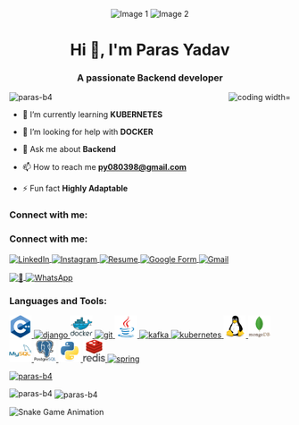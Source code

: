<!--[![MasterHead](https://i.pinimg.com/originals/8c/32/18/8c321810094b719e3ecb44d7b402e5db.gif)]https://i.pinimg.com/originals/8c/32/18/8c321810094b719e3ecb44d7b402e5db.gif -->

<!--<div align="left">
  <img src="https://th.bing.com/th/id/OIP.8KHI51FLm-u3uSwJWM3T2gHaEK?rs=1&pid=ImgDetMain" alt="Welcome Banner" style="width:100 %; height:auto;" />
</div>
<div align="right">
  <img src="https://th.bing.com/th/id/OIP.8KHI51FLm-u3uSwJWM3T2gHaEK?rs=1&pid=ImgDetMain" alt="Welcome Banner" style="width: 100 %; height:auto;" />
</div>-->
<p align="center">
  <img src="https://th.bing.com/th/id/OIP.8KHI51FLm-u3uSwJWM3T2gHaEK?rs=1&pid=ImgDetMain" alt="Image 1" width="45%" />
  <img src="https://i.pinimg.com/originals/8c/32/18/8c321810094b719e3ecb44d7b402e5db.gif" alt="Image 2" width="45%" />
</p>



<h1 align="center">Hi 👋, I'm Paras Yadav</h1>
<h3 align="center">A passionate Backend developer </h3>
<img align="right" alt="coding width="400" src="https://th.bing.com/th/id/OIP.zVnWJtyGOX_kUIDm6ccCfQHaEq?rs=1&pid=ImgDetMain">

<p align="left"> <img src="https://komarev.com/ghpvc/?username=paras-b4&label=Profile%20views&color=0e75b6&style=flat" alt="paras-b4" /> </p>


<p align="left"></p>

- 🌱 I’m currently learning **KUBERNETES**<br>

- 🤝 I’m looking for help with **DOCKER**<br>

- 💬 Ask me about **Backend**<br>

- 📫 How to reach me **py080398@gmail.com**<br>

- ⚡ Fun fact **Highly Adaptable**<br>


<h3 align="left">Connect with me:</h3>
<h3 align="left">Connect with me:</h3>
<p align="left">
  <!-- LinkedIn -->
  <a href="https://linkedin.com/in/paras-b4" target="blank">
    <img align="center" src="https://cdn.jsdelivr.net/npm/simple-icons@v3/icons/linkedin.svg" alt="LinkedIn" height="30" width="40" />
  </a>
  <!-- Instagram -->
  <a href="https://instagram.com/paras_b4" target="blank">
    <img align="center" src="https://cdn.jsdelivr.net/npm/simple-icons@v3/icons/instagram.svg" alt="Instagram" height="30" width="40" />
  </a>
  <!-- Resume -->
  <a href="https://drive.google.com/file/d/your-resume-id/view" target="blank">
    <img align="center" src="https://cdn.jsdelivr.net/npm/simple-icons@v3/icons/googlechrome.svg" alt="Resume" height="30" width="40" />
  </a>
  <!-- Google Form (Alternative Google Icon) -->
  <a href="https://forms.gle/your-google-form-link" target="_blank">
    <img align="center" src="https://cdn.jsdelivr.net/npm/simple-icons@v3/icons/google.svg" alt="Google Form" height="30" width="40" />
  </a>
  <!-- Gmail -->
  <a href="mailto:py080398@gmail.com" target="_blank">
    <img align="center" src="https://cdn.jsdelivr.net/npm/simple-icons@v3/icons/gmail.svg" alt="Gmail" height="30" width="40" />
  </a>
</p>

<!-- Contact Information -->
<p align="left">
  <!-- Contact Number (Alternative Phone Icon) -->
  <a href="tel:+918700439416">
    <img align="center" src="https://cdn.jsdelivr.net/npm/simple-icons@v3/icons/phone.svg" alt="📱" height="30" width="40" />
  </a>
  <!-- WhatsApp -->
  <a href="https://wa.me/918700439416" target="_blank">
    <img align="center" src="https://cdn.jsdelivr.net/npm/simple-icons@v3/icons/whatsapp.svg" alt="WhatsApp" height="30" width="40" />
  </a>
</p>






<p align="left">
</p>


<h3 align="left">Languages and Tools:</h3>
<p align="left"> <a href="https://www.w3schools.com/cpp/" target="_blank" rel="noreferrer"> <img src="https://raw.githubusercontent.com/devicons/devicon/master/icons/cplusplus/cplusplus-original.svg" alt="cplusplus" width="40" height="40"/> </a> <a href="https://www.djangoproject.com/" target="_blank" rel="noreferrer"> <img src="https://cdn.worldvectorlogo.com/logos/django.svg" alt="django" width="40" height="40"/> </a> <a href="https://www.docker.com/" target="_blank" rel="noreferrer"> <img src="https://raw.githubusercontent.com/devicons/devicon/master/icons/docker/docker-original-wordmark.svg" alt="docker" width="40" height="40"/> </a> <a href="https://git-scm.com/" target="_blank" rel="noreferrer"> <img src="https://www.vectorlogo.zone/logos/git-scm/git-scm-icon.svg" alt="git" width="40" height="40"/> </a> <a href="https://www.java.com" target="_blank" rel="noreferrer"> <img src="https://raw.githubusercontent.com/devicons/devicon/master/icons/java/java-original.svg" alt="java" width="40" height="40"/> </a> <a href="https://kafka.apache.org/" target="_blank" rel="noreferrer"> <img src="https://www.vectorlogo.zone/logos/apache_kafka/apache_kafka-icon.svg" alt="kafka" width="40" height="40"/> </a> <a href="https://kubernetes.io" target="_blank" rel="noreferrer"> <img src="https://www.vectorlogo.zone/logos/kubernetes/kubernetes-icon.svg" alt="kubernetes" width="40" height="40"/> </a> <a href="https://www.linux.org/" target="_blank" rel="noreferrer"> <img src="https://raw.githubusercontent.com/devicons/devicon/master/icons/linux/linux-original.svg" alt="linux" width="40" height="40"/> </a> <a href="https://www.mongodb.com/" target="_blank" rel="noreferrer"> <img src="https://raw.githubusercontent.com/devicons/devicon/master/icons/mongodb/mongodb-original-wordmark.svg" alt="mongodb" width="40" height="40"/> </a> <a href="https://www.mysql.com/" target="_blank" rel="noreferrer"> <img src="https://raw.githubusercontent.com/devicons/devicon/master/icons/mysql/mysql-original-wordmark.svg" alt="mysql" width="40" height="40"/> </a> <a href="https://www.postgresql.org" target="_blank" rel="noreferrer"> <img src="https://raw.githubusercontent.com/devicons/devicon/master/icons/postgresql/postgresql-original-wordmark.svg" alt="postgresql" width="40" height="40"/> </a> <a href="https://www.python.org" target="_blank" rel="noreferrer"> <img src="https://raw.githubusercontent.com/devicons/devicon/master/icons/python/python-original.svg" alt="python" width="40" height="40"/> </a> <a href="https://redis.io" target="_blank" rel="noreferrer"> <img src="https://raw.githubusercontent.com/devicons/devicon/master/icons/redis/redis-original-wordmark.svg" alt="redis" width="40" height="40"/> </a> <a href="https://spring.io/" target="_blank" rel="noreferrer"> <img src="https://www.vectorlogo.zone/logos/springio/springio-icon.svg" alt="spring" width="40" height="40"/> </a> </p>
<p align="left"> <a href="https://github.com/ryo-ma/github-profile-trophy"><img src="https://github-profile-trophy.vercel.app/?username=paras-b4" alt="paras-b4" /></a> </p>
<p><img align="left" src="https://github-readme-stats.vercel.app/api/top-langs?username=paras-b4&show_icons=true&locale=en&layout=compact" alt="paras-b4" /></p>

<p>&nbsp;<img align="center" src="https://github-readme-stats.vercel.app/api?username=paras-b4&show_icons=true&locale=en" alt="paras-b4" />


![Snake Game Animation](https://cdn.hashnode.com/res/hashnode/image/upload/v1651780522995/zZbL8WM2v.gif?w=1600&h=840&fit=crop&crop=entropy&auto=format%2Ccompress&gif-q=60&format=webm)
</p>
